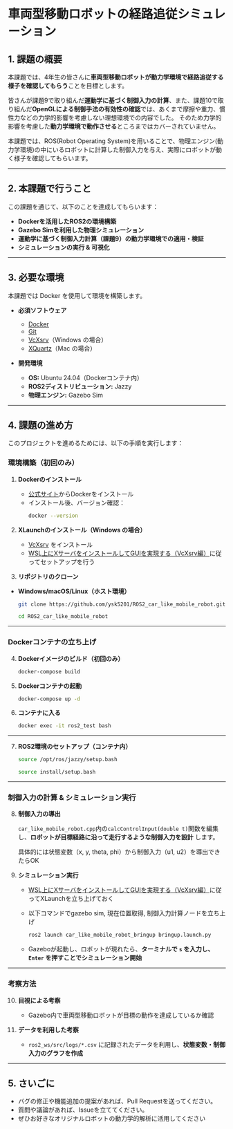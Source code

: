 # 車両型移動ロボットの経路追従シミュレーション

## 1. **課題の概要**
本課題では、4年生の皆さんに**車両型移動ロボットが動力学環境で経路追従する様子を確認してもらう**ことを目標とします。

皆さんが課題9で取り組んだ**運動学に基づく制御入力の計算**、また、課題10で取り組んだ**OpenGLによる制御手法の有効性の確認**では、あくまで摩擦や重力、慣性力などの力学的影響を考慮しない理想環境での内容でした。
そのため力学的影響を考慮した**動力学環境で動作させる**ところまではカバーされていません。

本課題では、ROS(Robot Operating System)を用いることで、物理エンジン(動力学環境)の中にいるロボットに計算した制御入力を与え、実際にロボットが動く様子を確認してもらいます。

---

## 2. **本課題で行うこと**
この課題を通じて、以下のことを達成してもらいます：

- **Dockerを活用したROS2の環境構築**
- **Gazebo Simを利用した物理シミュレーション**
- **運動学に基づく制御入力計算（課題9）の動力学環境での適用・検証**
- **シミュレーションの実行 & 可視化**

---

## 3. **必要な環境**
本課題では Docker を使用して環境を構築します。

- **必須ソフトウェア**
    - [Docker](https://www.docker.com/)
    - [Git](https://git-scm.com/)
    - [VcXsrv](https://sourceforge.net/projects/vcxsrv/)（Windows の場合）
    - [XQuartz](https://www.xquartz.org/)（Mac の場合）

- **開発環境**
    - **OS:** Ubuntu 24.04（Dockerコンテナ内）
    - **ROS2ディストリビューション:** Jazzy
    - **物理エンジン:** Gazebo Sim

---

## 4. **課題の進め方**
このプロジェクトを進めるためには、以下の手順を実行します：

### **環境構築（初回のみ）**
1. **Dockerのインストール**  
    - [公式サイト](https://www.docker.com/)からDockerをインストール
    - インストール後、バージョン確認：
        ```bash
        docker --version
        ```

2. **XLaunchのインストール（Windows の場合）**  
    - [VcXsrv](https://sourceforge.net/projects/vcxsrv/) をインストール
    - [WSL上にXサーバをインストールしてGUIを実現する（VcXsrv編）](https://atmarkit.itmedia.co.jp/ait/articles/1812/06/news040.html)に従ってセットアップを行う


3. **リポジトリのクローン**
- **Windows/macOS/Linux（ホスト環境）**
    ```bash
    git clone https://github.com/ysk5201/ROS2_car_like_mobile_robot.git
    ```
    ```bash
    cd ROS2_car_like_mobile_robot
    ```
---

### **Dockerコンテナの立ち上げ**

4. **Dockerイメージのビルド（初回のみ）**
    ```bash
    docker-compose build
    ```

5. **Dockerコンテナの起動**
    ```bash
    docker-compose up -d
    ```

6. **コンテナに入る**
    ```bash
    docker exec -it ros2_test bash
    ```

---

7. **ROS2環境のセットアップ（コンテナ内）**
    ```bash
    source /opt/ros/jazzy/setup.bash
    ```
    ```bash
    source install/setup.bash
    ```

---

### **制御入力の計算 & シミュレーション実行**

8. **制御入力の導出**

    `car_like_mobile_robot.cpp`内の`calcControlInput(double t)`関数を編集し、**ロボットが目標経路に沿って走行するような制御入力を設計** します。
    
    具体的には状態変数（x, y, theta, phi）から制御入力（u1, u2）を導出できたらOK

9. **シミュレーション実行**
    - [WSL上にXサーバをインストールしてGUIを実現する（VcXsrv編）](https://atmarkit.itmedia.co.jp/ait/articles/1812/06/news040.html)に従ってXLaunchを立ち上げておく
   
    - 以下コマンドでgazebo sim, 現在位置取得, 制御入力計算ノードを立ち上げ
    
        ```bash
        ros2 launch car_like_mobile_robot_bringup bringup.launch.py
        ```
   
    - Gazeboが起動し、ロボットが現れたら、**ターミナルで `s` を入力し、`Enter` を押すことでシミュレーション開始**

---

### **考察方法**

10. **目視による考察**
    - Gazebo内で車両型移動ロボットが目標の動作を達成しているか確認 

11. **データを利用した考察**
    - `ros2_ws/src/logs/*.csv` に記録されたデータを利用し、**状態変数・制御入力のグラフを作成**

---

## 5. **さいごに**
- バグの修正や機能追加の提案があれば、Pull Requestを送ってください。
- 質問や議論があれば、Issueを立ててください。
- ぜひお好きなオリジナルロボットの動力学的解析に活用してください